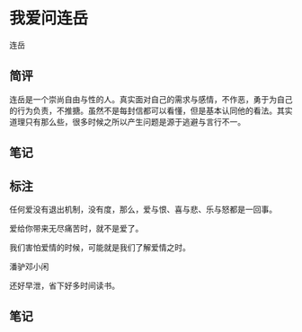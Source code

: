 # 我爱问连岳

连岳

## 简评
连岳是一个崇尚自由与性的人。真实面对自己的需求与感情，不作恶，勇于为自己的行为负责，不推搪。虽然不是每封信都可以看懂，但是基本认同他的看法。其实道理只有那么些，很多时候之所以产生问题是源于逃避与言行不一。

## 笔记

## 标注
任何爱没有退出机制，没有度，那么，爱与恨、喜与悲、乐与怒都是一回事。

爱给你带来无尽痛苦时，就不是爱了。

我们害怕爱情的时候，可能就是我们了解爱情之时。

潘驴邓小闲

还好早泄，省下好多时间读书。



## 笔记
